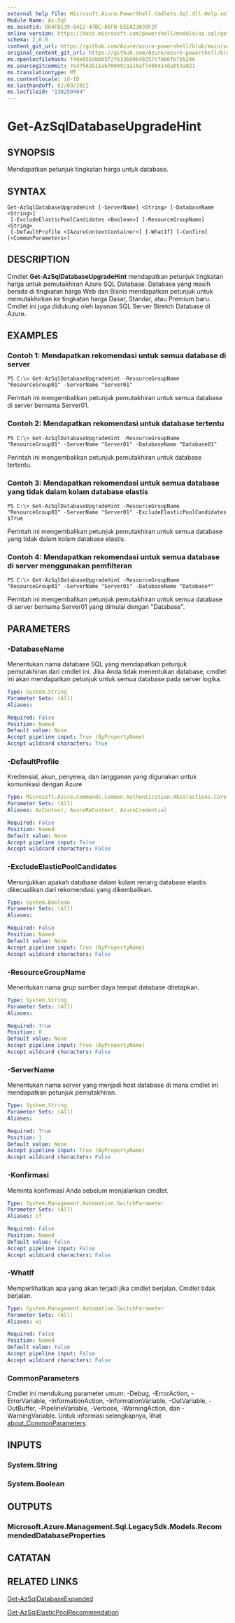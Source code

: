 ```yaml
---
external help file: Microsoft.Azure.PowerShell.Cmdlets.Sql.dll-Help.xml
Module Name: Az.Sql
ms.assetid: D64FB139-04E2-47BC-86FB-EEEA23839F2F
online version: https://docs.microsoft.com/powershell/module/az.sql/get-azsqldatabaseupgradehint
schema: 2.0.0
content_git_url: https://github.com/Azure/azure-powershell/blob/main/src/Sql/Sql/help/Get-AzSqlDatabaseUpgradeHint.md
original_content_git_url: https://github.com/Azure/azure-powershell/blob/main/src/Sql/Sql/help/Get-AzSqlDatabaseUpgradeHint.md
ms.openlocfilehash: f4de0583bbb5f2f633609648257cf066fb7b5246
ms.sourcegitcommit: 7e47562b11e670049c3a18af7498414da853a921
ms.translationtype: MT
ms.contentlocale: id-ID
ms.lasthandoff: 02/09/2022
ms.locfileid: "138259404"
---
```

# Get-AzSqlDatabaseUpgradeHint

## SYNOPSIS
Mendapatkan petunjuk tingkatan harga untuk database.

## SYNTAX

```
Get-AzSqlDatabaseUpgradeHint [-ServerName] <String> [-DatabaseName <String>]
 [-ExcludeElasticPoolCandidates <Boolean>] [-ResourceGroupName] <String>
 [-DefaultProfile <IAzureContextContainer>] [-WhatIf] [-Confirm] [<CommonParameters>]
```

## DESCRIPTION
Cmdlet **Get-AzSqlDatabaseUpgradeHint** mendapatkan petunjuk tingkatan harga untuk pemutakhiran Azure SQL Database.
Database yang masih berada di tingkatan harga Web dan Bisnis mendapatkan petunjuk untuk memutakhirkan ke tingkatan harga Dasar, Standar, atau Premium baru.
Cmdlet ini juga didukung oleh layanan SQL Server Stretch Database di Azure.

## EXAMPLES

### Contoh 1: Mendapatkan rekomendasi untuk semua database di server
```
PS C:\> Get-AzSqlDatabaseUpgradeHint -ResourceGroupName "ResourceGroup01" -ServerName "Server01"
```

Perintah ini mengembalikan petunjuk pemutakhiran untuk semua database di server bernama Server01.

### Contoh 2: Mendapatkan rekomendasi untuk database tertentu
```
PS C:\> Get-AzSqlDatabaseUpgradeHint -ResourceGroupName "ResourceGroup01" -ServerName "Server01" -DatabaseName "Database01"
```

Perintah ini mengembalikan petunjuk pemutakhiran untuk database tertentu.

### Contoh 3: Mendapatkan rekomendasi untuk semua database yang tidak dalam kolam database elastis
```
PS C:\> Get-AzSqlDatabaseUpgradeHint -ResourceGroupName "ResourceGroup01" -ServerName "Server01" -ExcludeElasticPoolCandidates $True
```

Perintah ini mengembalikan petunjuk pemutakhiran untuk semua database yang tidak dalam kolam database elastis.

### Contoh 4: Mendapatkan rekomendasi untuk semua database di server menggunakan pemfilteran
```
PS C:\> Get-AzSqlDatabaseUpgradeHint -ResourceGroupName "ResourceGroup01" -ServerName "Server01" -DatabaseName "Database*"
```

Perintah ini mengembalikan petunjuk pemutakhiran untuk semua database di server bernama Server01 yang dimulai dengan "Database".

## PARAMETERS

### -DatabaseName
Menentukan nama database SQL yang mendapatkan petunjuk pemutakhiran dari cmdlet ini.
Jika Anda tidak menentukan database, cmdlet ini akan mendapatkan petunjuk untuk semua database pada server logika.

```yaml
Type: System.String
Parameter Sets: (All)
Aliases:

Required: False
Position: Named
Default value: None
Accept pipeline input: True (ByPropertyName)
Accept wildcard characters: True
```

### -DefaultProfile
Kredensial, akun, penyewa, dan langganan yang digunakan untuk komunikasi dengan Azure

```yaml
Type: Microsoft.Azure.Commands.Common.Authentication.Abstractions.Core.IAzureContextContainer
Parameter Sets: (All)
Aliases: AzContext, AzureRmContext, AzureCredential

Required: False
Position: Named
Default value: None
Accept pipeline input: False
Accept wildcard characters: False
```

### -ExcludeElasticPoolCandidates
Menunjukkan apakah database dalam kolam renang database elastis dikecualikan dari rekomendasi yang dikembalikan.

```yaml
Type: System.Boolean
Parameter Sets: (All)
Aliases:

Required: False
Position: Named
Default value: None
Accept pipeline input: True (ByPropertyName)
Accept wildcard characters: False
```

### -ResourceGroupName
Menentukan nama grup sumber daya tempat database ditetapkan.

```yaml
Type: System.String
Parameter Sets: (All)
Aliases:

Required: True
Position: 0
Default value: None
Accept pipeline input: True (ByPropertyName)
Accept wildcard characters: False
```

### -ServerName
Menentukan nama server yang menjadi host database di mana cmdlet ini mendapatkan petunjuk pemutakhiran.

```yaml
Type: System.String
Parameter Sets: (All)
Aliases:

Required: True
Position: 1
Default value: None
Accept pipeline input: True (ByPropertyName)
Accept wildcard characters: False
```

### -Konfirmasi
Meminta konfirmasi Anda sebelum menjalankan cmdlet.

```yaml
Type: System.Management.Automation.SwitchParameter
Parameter Sets: (All)
Aliases: cf

Required: False
Position: Named
Default value: False
Accept pipeline input: False
Accept wildcard characters: False
```

### -WhatIf
Memperlihatkan apa yang akan terjadi jika cmdlet berjalan.
Cmdlet tidak berjalan.

```yaml
Type: System.Management.Automation.SwitchParameter
Parameter Sets: (All)
Aliases: wi

Required: False
Position: Named
Default value: False
Accept pipeline input: False
Accept wildcard characters: False
```

### CommonParameters
Cmdlet ini mendukung parameter umum: -Debug, -ErrorAction, -ErrorVariable, -InformationAction, -InformationVariable, -OutVariable, -OutBuffer, -PipelineVariable, -Verbose, -WarningAction, dan -WarningVariable. Untuk informasi selengkapnya, lihat [about_CommonParameters](http://go.microsoft.com/fwlink/?LinkID=113216).

## INPUTS

### System.String

### System.Boolean

## OUTPUTS

### Microsoft.Azure.Management.Sql.LegacySdk.Models.RecommendedDatabaseProperties

## CATATAN

## RELATED LINKS

[Get-AzSqlDatabaseExpanded](./Get-AzSqlDatabaseExpanded.md)

[Get-AzSqlElasticPoolRecommendation](./Get-AzSqlElasticPoolRecommendation.md)


